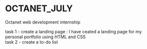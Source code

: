 # OCTANET_JULY
Octanet web development internship 

task 1 - create a landing page : I have ceated a landing page for my personal portfolio using HTML and CSS  
task 2 - create a to-do list
